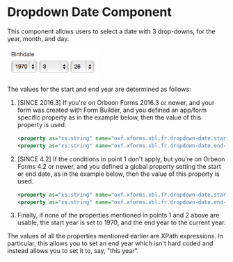 # Dropdown Date Component

This component allows users to select a date with 3 drop-downs, for the year, month, and day.

![Dropdown date component](images/xbl-dropdown-date.png)

The values for the start and end year are determined as follows:

1. [SINCE 2016.3] If you're on Orbeon Forms 2016.3 or newer, and your form was created with Form Builder, and you defined an app/form specific property as in the example below, then the value of this property is used.

    ```xml
    <property as="xs:string" name="oxf.xforms.xbl.fr.dropdown-date.start-year.my-app.*" value="2010"/>
    <property as="xs:string" name="oxf.xforms.xbl.fr.dropdown-date.end-year.my-app.*"   value="2030"/>
    ```
2. [SINCE 4.2] If the conditions in point 1 don't apply, but you're on Orbeon Forms 4.2 or newer, and you defined a global property setting the start or end date, as in the example below, then the value of this property is used.

    ```xml
    <property as="xs:string" name="oxf.xforms.xbl.fr.dropdown-date.start-year" value="1970"/>
    <property as="xs:string" name="oxf.xforms.xbl.fr.dropdown-date.end-year"   value="year-from-date(current-date())"/>
    ```
3. Finally, if none of the properties mentioned in points 1 and 2 above are usable, the start year is set to 1970, and the end year to the current year.

The values of all the properties mentioned earlier are XPath expressions. In particular, this allows you to set an end year which isn't hard coded and instead allows you to set it to, say, "this year".
